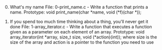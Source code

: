 0. What's my name 
	File: 0-print_name.c - Write a function that prints a name.
		Prototype: void print_name(char *name, void (*f)(char *));

1. If you spend too much time thinking about a thing, you'll never get it done 
	File: 1-array_iterator.c - Write a function that executes a function given as a parameter on each element of an array.
		Prototype: void array_iterator(int *array, size_t size, void (*action)(int));
		where size is the size of the array
		and action is a pointer to the function you need to use
